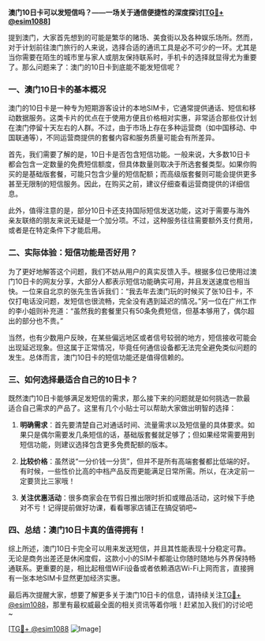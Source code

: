 **澳门10日卡可以发短信吗？——一场关于通信便捷性的深度探讨[[TG💪+ @esim1088](https://t.me/s/esim1088)]**

提到澳门，大家首先想到的可能是繁华的赌场、美食街以及各种娱乐场所。然而，对于计划前往澳门旅行的人来说，选择合适的通讯工具是必不可少的一环。尤其是当你需要在陌生的城市里与家人或朋友保持联系时，手机卡的选择就显得尤为重要了。那么问题来了：澳门的10日卡到底能不能发短信呢？

### 一、澳门10日卡的基本概况

澳门的10日卡是一种专为短期游客设计的本地SIM卡，它通常提供通话、短信和移动数据服务。这类卡片的优点在于使用方便且价格相对实惠，非常适合那些仅计划在澳门停留十天左右的人群。不过，由于市场上存在多种运营商（如中国移动、中国联通等），不同运营商提供的套餐内容和服务质量可能会有所差异。

首先，我们需要了解的是，10日卡是否包含短信功能。一般来说，大多数10日卡都会包含一定数量的免费短信额度，但具体数量则取决于所选套餐类型。如果你购买的是基础版套餐，可能只包含少量的短信配额；而高级版套餐则可能会提供更多甚至无限制的短信服务。因此，在购买之前，建议仔细查看运营商提供的详细信息。

此外，值得注意的是，部分10日卡还支持国际短信发送功能，这对于需要与海外亲友联络的朋友来说无疑是一个加分项。不过，这种服务往往需要额外支付费用，或者是在特定条件下才能启用。

### 二、实际体验：短信功能是否好用？

为了更好地解答这个问题，我们不妨从用户的真实反馈入手。根据多位已使用过澳门10日卡的网友分享，大部分人都表示短信功能确实可用，并且发送速度也相当快。一位来自北京的张先生告诉我们：“我去年去澳门玩的时候买了张10日卡，不仅打电话没问题，发短信也很流畅，完全没有遇到延迟的情况。”另一位在广州工作的李小姐则补充道：“虽然我的套餐里只有50条免费短信，但基本够用了，偶尔超出的部分也不贵。”

当然，也有少数用户反映，在某些偏远地区或者信号较弱的地方，短信接收可能会出现延迟现象。但这属于正常情况，毕竟任何通信设备都无法完全避免类似问题的发生。总体而言，澳门10日卡的短信功能还是值得信赖的。

### 三、如何选择最适合自己的10日卡？

既然澳门10日卡能够满足发短信的需求，那么接下来的问题就是如何挑选一款最适合自己需求的产品了。这里有几个小贴士可以帮助大家做出明智的选择：

1. **明确需求**：首先要清楚自己对通话时间、流量需求以及短信量的具体要求。如果只是偶尔需要发几条短信的话，基础版套餐就足够了；但如果经常需要用到短信功能，则建议选择包含更多免费配额的版本。
   
2. **比较价格**：虽然说“一分价钱一分货”，但并不是所有高端套餐都比低端的好。有时候，一些性价比高的中档产品反而更能满足日常所需。所以，在决定前一定要货比三家哦！

3. **关注优惠活动**：很多商家会在节假日推出限时折扣或赠品活动，这时候下手绝对不亏！记得提前做好功课，看看哪家店铺正在搞促销吧~

### 四、总结：澳门10日卡真的值得拥有！

综上所述，澳门10日卡完全可以用来发送短信，并且其性能表现十分稳定可靠。无论是商务出差还是休闲度假，这款小小的SIM卡都能让你随时随地与外界保持畅通联系。更重要的是，相比起租借WiFi设备或者依赖酒店Wi-Fi上网而言，直接拥有一张本地SIM卡显然更加经济实惠。

最后再次提醒大家，想要了解更多关于澳门10日卡的信息，请持续关注[TG💪+ @esim1088](https://t.me/s/esim1088)，那里有最权威最全面的相关资讯等着你哦！赶紧加入我们的讨论吧~

[[TG💪+ @esim1088](https://t.me/s/esim1088) ![Image](https://i.postimg.cc/4NQfJmqS/Snipaste-2025-05-13-00-14-12.png)]